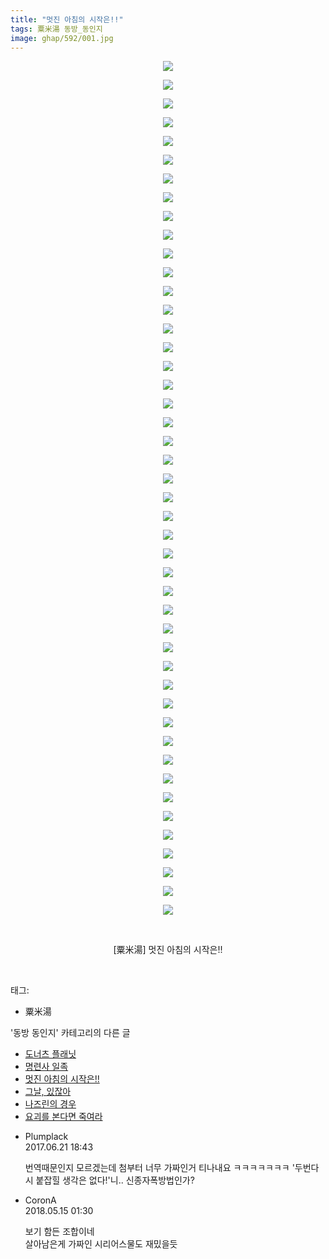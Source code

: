 ```yaml
---
title: "멋진 아침의 시작은!!"
tags: 粟米湯 동방_동인지
image: ghap/592/001.jpg
---
```

<div class="article">
<p style="text-align: center; clear: none; float: none;"><img src="{{ site.nasurl }}/ghap/592/001.jpg"/></p>
<p style="text-align: center; clear: none; float: none;"><img src="{{ site.nasurl }}/ghap/592/002.jpg"/></p>
<p style="text-align: center; clear: none; float: none;"><img src="{{ site.nasurl }}/ghap/592/003.jpg"/></p>
<p style="text-align: center; clear: none; float: none;"><img src="{{ site.nasurl }}/ghap/592/004.jpg"/></p>
<p style="text-align: center; clear: none; float: none;"><img src="{{ site.nasurl }}/ghap/592/005.jpg"/></p>
<p style="text-align: center; clear: none; float: none;"><img src="{{ site.nasurl }}/ghap/592/006.jpg"/></p>
<p style="text-align: center; clear: none; float: none;"><img src="{{ site.nasurl }}/ghap/592/007.jpg"/></p>
<p style="text-align: center; clear: none; float: none;"><img src="{{ site.nasurl }}/ghap/592/008.jpg"/></p>
<p style="text-align: center; clear: none; float: none;"><img src="{{ site.nasurl }}/ghap/592/009.jpg"/></p>
<p style="text-align: center; clear: none; float: none;"><img src="{{ site.nasurl }}/ghap/592/010.jpg"/></p>
<p style="text-align: center; clear: none; float: none;"><img src="{{ site.nasurl }}/ghap/592/011.jpg"/></p>
<p style="text-align: center; clear: none; float: none;"><img src="{{ site.nasurl }}/ghap/592/012.jpg"/></p>
<p style="text-align: center; clear: none; float: none;"><img src="{{ site.nasurl }}/ghap/592/013.jpg"/></p>
<p style="text-align: center; clear: none; float: none;"><img src="{{ site.nasurl }}/ghap/592/014.jpg"/></p>
<p style="text-align: center; clear: none; float: none;"><img src="{{ site.nasurl }}/ghap/592/015.jpg"/></p>
<p style="text-align: center; clear: none; float: none;"><img src="{{ site.nasurl }}/ghap/592/016.jpg"/></p>
<p style="text-align: center; clear: none; float: none;"><img src="{{ site.nasurl }}/ghap/592/017.jpg"/></p>
<p style="text-align: center; clear: none; float: none;"><img src="{{ site.nasurl }}/ghap/592/018.jpg"/></p>
<p style="text-align: center; clear: none; float: none;"><img src="{{ site.nasurl }}/ghap/592/019.jpg"/></p>
<p style="text-align: center; clear: none; float: none;"><img src="{{ site.nasurl }}/ghap/592/020.jpg"/></p>
<p style="text-align: center; clear: none; float: none;"><img src="{{ site.nasurl }}/ghap/592/021.jpg"/></p>
<p style="text-align: center; clear: none; float: none;"><img src="{{ site.nasurl }}/ghap/592/022.jpg"/></p>
<p style="text-align: center; clear: none; float: none;"><img src="{{ site.nasurl }}/ghap/592/023.jpg"/></p>
<p style="text-align: center; clear: none; float: none;"><img src="{{ site.nasurl }}/ghap/592/024.jpg"/></p>
<p style="text-align: center; clear: none; float: none;"><img src="{{ site.nasurl }}/ghap/592/025.jpg"/></p>
<p style="text-align: center; clear: none; float: none;"><img src="{{ site.nasurl }}/ghap/592/026.jpg"/></p>
<p style="text-align: center; clear: none; float: none;"><img src="{{ site.nasurl }}/ghap/592/027.jpg"/></p>
<p style="text-align: center; clear: none; float: none;"><img src="{{ site.nasurl }}/ghap/592/028.jpg"/></p>
<p style="text-align: center; clear: none; float: none;"><img src="{{ site.nasurl }}/ghap/592/029.jpg"/></p>
<p style="text-align: center; clear: none; float: none;"><img src="{{ site.nasurl }}/ghap/592/030.jpg"/></p>
<p style="text-align: center; clear: none; float: none;"><img src="{{ site.nasurl }}/ghap/592/031.jpg"/></p>
<p style="text-align: center; clear: none; float: none;"><img src="{{ site.nasurl }}/ghap/592/032.jpg"/></p>
<p style="text-align: center; clear: none; float: none;"><img src="{{ site.nasurl }}/ghap/592/033.jpg"/></p>
<p style="text-align: center; clear: none; float: none;"><img src="{{ site.nasurl }}/ghap/592/034.jpg"/></p>
<p style="text-align: center; clear: none; float: none;"><img src="{{ site.nasurl }}/ghap/592/035.jpg"/></p>
<p style="text-align: center; clear: none; float: none;"><img src="{{ site.nasurl }}/ghap/592/036.jpg"/></p>
<p style="text-align: center; clear: none; float: none;"><img src="{{ site.nasurl }}/ghap/592/037.jpg"/></p>
<p style="text-align: center; clear: none; float: none;"><img src="{{ site.nasurl }}/ghap/592/038.jpg"/></p>
<p style="text-align: center; clear: none; float: none;"><img src="{{ site.nasurl }}/ghap/592/039.jpg"/></p>
<p style="text-align: center; clear: none; float: none;"><img src="{{ site.nasurl }}/ghap/592/040.jpg"/></p>
<p style="text-align: center; clear: none; float: none;"><img src="{{ site.nasurl }}/ghap/592/041.jpg"/></p>
<p style="text-align: center; clear: none; float: none;"><img src="{{ site.nasurl }}/ghap/592/042.jpg"/></p>
<p style="text-align: center; clear: none; float: none;"><img src="{{ site.nasurl }}/ghap/592/043.jpg"/></p>
<p style="text-align: center; clear: none; float: none;"><img src="{{ site.nasurl }}/ghap/592/044.jpg"/></p>
<p style="text-align: center; clear: none; float: none;"><img src="{{ site.nasurl }}/ghap/592/045.jpg"/></p>
<p style="text-align: center; clear: none; float: none;"><img src="{{ site.nasurl }}/ghap/592/046.jpg"/></p>
<p style="text-align: center; clear: none; float: none;"><br/></p>
<p style="text-align: center; clear: none; float: none;">[粟米湯] 멋진 아침의 시작은!!</p>
<p><br/></p>
</div><div class="tagTrail">
<p>태그: </p>
<ul>
<li>粟米湯</li>
</ul>
</div><div class="another">
<p>'동방 동인지' 카테고리의 다른 글</p>
<ul>
<li><a href="/2016-06-27-ghap_595">도너츠 플래닛</a></li>
<li><a href="/2016-06-27-ghap_593">명련사 일족</a></li>
<li><a href="/2016-06-27-ghap_592">멋진 아침의 시작은!!</a></li>
<li><a href="/2016-06-27-ghap_591">그날, 있잖아</a></li>
<li><a href="/2016-06-27-ghap_589">나즈린의 경우</a></li>
<li><a href="/2016-06-27-ghap_588">요괴를 본다면 죽여라</a></li>
</ul>
</div><div class="cb_module cb_fluid">
<div class="cb_wrt cb_profile">
<div class="comment">
<ul>
<li class="cb_thumb_off" id="comment15019101">
<div class="cb_comment_area">
<div class="cb_info_area">
<div class="cb_section">
<span class="cb_nick_name">Plumplack</span>
</div>
<div class="cb_section">
<span class="cb_date">2017.06.21 18:43 </span>
</div>
</div>
<div class="cb_dsc_comment">
<p class="cb_dsc">
											번역때문인지 모르겠는데 첨부터 너무 가짜인거 티나내요 ㅋㅋㅋㅋㅋㅋㅋ '두번다시 붙잡힐 생각은 없다!'니.. 신종자폭방법인가?
										</p>
</div>
</div></li>
<li class="cb_thumb_off" id="comment15255746">
<div class="cb_comment_area">
<div class="cb_info_area">
<div class="cb_section">
<span class="cb_nick_name">CoronA</span>
</div>
<div class="cb_section">
<span class="cb_date">2018.05.15 01:30 </span>
</div>
</div>
<div class="cb_dsc_comment">
<p class="cb_dsc">
											보기 함든 조합이네<br/>
살아남은게 가짜인 시리어스물도 재밌을듯
										</p>
</div>
</div></li>
</ul>
</div>
</div><!-- commentList close -->
</div>